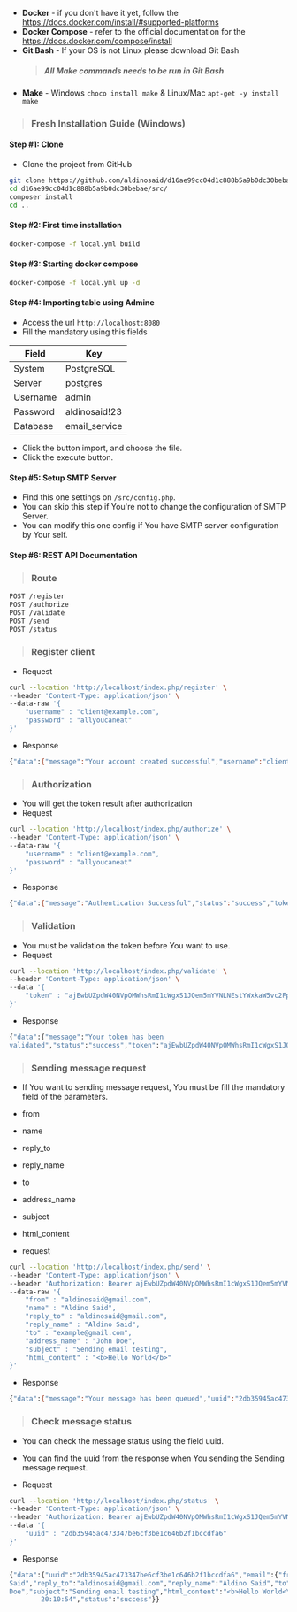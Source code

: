 
* **Docker** - if you don't have it yet, follow the https://docs.docker.com/install/#supported-platforms
* **Docker Compose** - refer to the official documentation for the https://docs.docker.com/compose/install
* **Git Bash** - If your OS is not Linux please download Git Bash
  > ##### All Make commands needs to be run in Git Bash
* **Make** - Windows `choco install make` & Linux/Mac `apt-get -y install make`

> ### Fresh Installation Guide (Windows)

#### Step #1: Clone

* Clone the project from GitHub
```bash
git clone https://github.com/aldinosaid/d16ae99cc04d1c888b5a9b0dc30bebae.git 
cd d16ae99cc04d1c888b5a9b0dc30bebae/src/
composer install 
cd .. 
```

#### Step #2: First time installation

```bash
docker-compose -f local.yml build
```

#### Step #3: Starting docker compose

```bash
docker-compose -f local.yml up -d
```

#### Step #4: Importing table using Admine

* Access the url `http://localhost:8080`
* Fill the mandatory using this fields

| Field        | Key           |
|--------------|---------------|
| System       | PostgreSQL    |
| Server       | postgres      |
| Username     | admin         |
| Password     | aldinosaid!23 |
| Database     | email_service |

* Click the button import, and choose the file.
* Click the execute button.

#### Step #5: Setup SMTP Server
* Find this one settings on `/src/config.php`.
* You can skip this step if You're not to change the configuration of SMTP Server.
* You can modify this one config if You have SMTP server configuration by Your self.

#### Step #6: REST API Documentation

> ### Route

```bash
POST /register
POST /authorize
POST /validate
POST /send
POST /status
```

> ### Register client

* Request
```bash
curl --location 'http://localhost/index.php/register' \
--header 'Content-Type: application/json' \
--data-raw '{
    "username" : "client@example.com",
    "password" : "allyoucaneat"
}'
```
* Response
```bash
{"data":{"message":"Your account created successful","username":"client@example.com","password":"allyoucaneat","status":"success"}}
```
> ### Authorization
* You will get the token result after authorization 
* Request
```bash
curl --location 'http://localhost/index.php/authorize' \
--header 'Content-Type: application/json' \
--data-raw '{
    "username" : "client@example.com",
    "password" : "allyoucaneat"
}'
```
* Response
```bash
{"data":{"message":"Authentication Successful","status":"success","token":"ajEwbUZpdW40NVpOMWhsRmI1cWgxS1JQem5mYVNLNEstYWxkaW5vc2FpZEBnbWFpbC5jb20tN2I0YTc1ZGQyZjA4YjIyOWY2OTE0OTlkMzBjNmE5Nzc3OWIyZTgyNQ=="}}
```

> ### Validation

* You must be validation the token before You want to use.
* Request
```bash
curl --location 'http://localhost/index.php/validate' \
--header 'Content-Type: application/json' \
--data '{
    "token" : "ajEwbUZpdW40NVpOMWhsRmI1cWgxS1JQem5mYVNLNEstYWxkaW5vc2FpZEBnbWFpbC5jb20tN2I0YTc1ZGQyZjA4YjIyOWY2OTE0OTlkMzBjNmE5Nzc3OWIyZTgyNQ=="
}'
```

* Response
```bash
{"data":{"message":"Your token has been
validated","status":"success","token":"ajEwbUZpdW40NVpOMWhsRmI1cWgxS1JQem5mYVNLNEstYWxkaW5vc2FpZEBnbWFpbC5jb20tN2I0YTc1ZGQyZjA4YjIyOWY2OTE0OTlkMzBjNmE5Nzc3OWIyZTgyNQ=="}}
```

> ### Sending message request

* If You want to sending message request, You must be fill the mandatory field of the parameters.
* from
* name
* reply_to
* reply_name
* to
* address_name
* subject
* html_content

* request
```bash
curl --location 'http://localhost/index.php/send' \
--header 'Content-Type: application/json' \
--header 'Authorization: Bearer ajEwbUZpdW40NVpOMWhsRmI1cWgxS1JQem5mYVNLNEstYWxkaW5vc2FpZEBnbWFpbC5jb20tN2I0YTc1ZGQyZjA4YjIyOWY2OTE0OTlkMzBjNmE5Nzc3OWIyZTgyNQ==' \
--data-raw '{
    "from" : "aldinosaid@gmail.com",
    "name" : "Aldino Said",
    "reply_to" : "aldinosaid@gmail.com",
    "reply_name" : "Aldino Said",
    "to" : "example@gmail.com",
    "address_name" : "John Doe",
    "subject" : "Sending email testing",
    "html_content" : "<b>Hello World</b>"
}'
```
* Response
```bash
{"data":{"message":"Your message has been queued","uuid":"2db35945ac473347be6cf3be1c646b2f1bccdfa6","status":"success"}}
```

> ### Check message status

* You can check the message status using the field uuid.
* You can find the uuid from the response when You sending the Sending message request.

* Request

```bash
curl --location 'http://localhost/index.php/status' \
--header 'Content-Type: application/json' \
--header 'Authorization: Bearer ajEwbUZpdW40NVpOMWhsRmI1cWgxS1JQem5mYVNLNEstYWxkaW5vc2FpZEBnbWFpbC5jb20tN2I0YTc1ZGQyZjA4YjIyOWY2OTE0OTlkMzBjNmE5Nzc3OWIyZTgyNQ==' \
--data '{
    "uuid" : "2db35945ac473347be6cf3be1c646b2f1bccdfa6"
}'
```

* Response
```bash
{"data":{"uuid":"2db35945ac473347be6cf3be1c646b2f1bccdfa6","email":{"from":"aldinosaid@gmail.com","nama":"Aldino
Said","reply_to":"aldinosaid@gmail.com","reply_name":"Aldino Said","to":"example@gmail.com","address_name":"John
Doe","subject":"Sending email testing","html_content":"<b>Hello World<\ /b>"},"created_at":"2024-07-04
        20:10:54","status":"success"}}
```
##